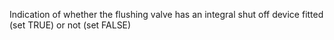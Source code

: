Indication of whether the flushing valve has an integral shut off device fitted (set TRUE) or not (set FALSE)